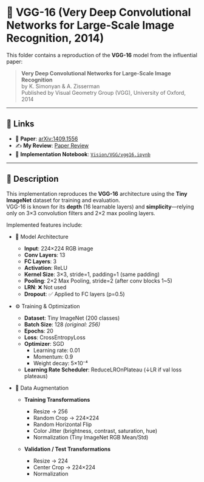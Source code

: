 # 🧠 VGG-16 (Very Deep Convolutional Networks for Large-Scale Image Recognition, 2014)

This folder contains a reproduction of the **VGG-16** model from the influential paper:

> **Very Deep Convolutional Networks for Large-Scale Image Recognition**  
> by K. Simonyan & A. Zisserman  
> Published by Visual Geometry Group (VGG), University of Oxford, 2014

---

## 🔗 Links

- 📄 **Paper**: [arXiv:1409.1556](https://arxiv.org/abs/1409.1556)
- ✍️ **My Review**: [Paper Review](https://dotz0ver.tistory.com/50)
- 🧪 **Implementation Notebook**: [`Vision/VGG/vgg16.ipynb`](./vgg16.ipynb)

---

## 📝 Description

This implementation reproduces the **VGG-16** architecture using the **Tiny ImageNet** dataset for training and evaluation.  
VGG-16 is known for its **depth** (16 learnable layers) and **simplicity**—relying only on 3×3 convolution filters and 2×2 max pooling layers.

Implemented features include:

- 🧠 Model Architecture

  - **Input**: 224×224 RGB image  
  - **Conv Layers**: 13  
  - **FC Layers**: 3  
  - **Activation**: ReLU  
  - **Kernel Size**: 3×3, stride=1, padding=1 (same padding)  
  - **Pooling**: 2×2 Max Pooling, stride=2 (after conv blocks 1~5)  
  - **LRN**: ❌ Not used  
  - **Dropout**: ✅ Applied to FC layers (p=0.5)  

- ⚙️ Training & Optimization

  - **Dataset**: Tiny ImageNet (200 classes)  
  - **Batch Size**: 128 _(original: 256)_  
  - **Epochs**: 20  
  - **Loss**: CrossEntropyLoss  
  - **Optimizer**: SGD  
    - Learning rate: 0.01  
    - Momentum: 0.9  
    - Weight decay: 5×10⁻⁴  
  - **Learning Rate Scheduler**: ReduceLROnPlateau (↓LR if val loss plateaus)

- 🧪 Data Augmentation

  - **Training Transformations**
    - Resize → 256  
    - Random Crop → 224×224  
    - Random Horizontal Flip  
    - Color Jitter (brightness, contrast, saturation, hue)  
    - Normalization (Tiny ImageNet RGB Mean/Std)
  
  - **Validation / Test Transformations**
    - Resize → 224  
    - Center Crop → 224×224  
    - Normalization
